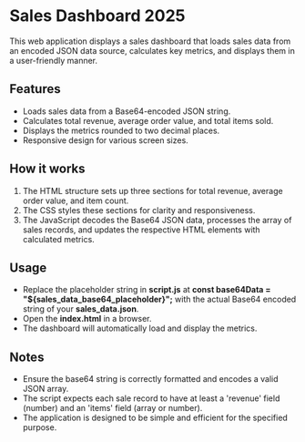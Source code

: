 # Sales Dashboard 2025

This web application displays a sales dashboard that loads sales data from an encoded JSON data source, calculates key metrics, and displays them in a user-friendly manner.

## Features
- Loads sales data from a Base64-encoded JSON string.
- Calculates total revenue, average order value, and total items sold.
- Displays the metrics rounded to two decimal places.
- Responsive design for various screen sizes.

## How it works
1. The HTML structure sets up three sections for total revenue, average order value, and item count.
2. The CSS styles these sections for clarity and responsiveness.
3. The JavaScript decodes the Base64 JSON data, processes the array of sales records, and updates the respective HTML elements with calculated metrics.

## Usage
- Replace the placeholder string in **script.js** at **const base64Data = "${sales_data_base64_placeholder}";** with the actual Base64 encoded string of your **sales_data.json**.
- Open the **index.html** in a browser.
- The dashboard will automatically load and display the metrics.

## Notes
- Ensure the base64 string is correctly formatted and encodes a valid JSON array.
- The script expects each sale record to have at least a 'revenue' field (number) and an 'items' field (array or number).
- The application is designed to be simple and efficient for the specified purpose.
